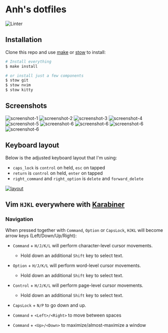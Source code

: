 # Anh's dotfiles

![Linter](https://github.com/anhpt379/dotfiles/workflows/Linter/badge.svg)

## Installation

Clone this repo and use [make](https://www.gnu.org/software/make/) or
[stow](https://www.gnu.org/software/stow/) to install:

```bash
# Install everything
$ make install

# or install just a few components
$ stow git
$ stow nvim
$ stow kitty
```

## Screenshots

![screenshot-1](screenshots/1.png)
![screenshot-2](screenshots/2.png)
![screenshot-3](screenshots/3.png)
![screenshot-4](screenshots/4.png)
![screenshot-5](screenshots/5.png)
![screenshot-6](screenshots/6.png)
![screenshot-6](screenshots/7.png)
![screenshot-6](screenshots/8.png)
![screenshot-6](screenshots/9.png)

## Keyboard layout

Below is the adjusted keyboard layout that I'm using:

- `caps_lock` is `control` on held, `esc` on tapped
- `return` is `control` on held, `enter` on tapped
- `right_command` and `right_option` is `delete` and `forward_delete`

[![layout](karabiner/apple_keyboard.png)][1]

[1]: http://www.keyboard-layout-editor.com/##@_backcolor=%23dbdbdb&name=Apple%20Wireless%20Keyboard&author=Alistair%20Calder&radii=6px%206px%2012px%2012px%20%2F%2F%2018px%2018px%2012px%2012px&css=%2F@import%20url(http%2F:%2F%2F%2F%2Ffonts.googleapis.com%2F%2Fcss%3Ffamily%2F=Varela+Round)%2F%3B%0A%0A%23keyboard-bg%20%7B%20%0A%20%20%20%20background-image%2F:%20linear-gradient(to%20bottom,%20rgba(0,0,0,0.5)%200%25,%20rgba(0,0,0,0)%204%25,%20rgba(255,255,255,0.3)%206%25,%20rgba(0,0,0,0)%2010%25),%20%0A%20%20%20%20%20%20%20%20%20%20%20%20%20%20%20%20%20%20%20%20%20%20linear-gradient(to%20right,%20rgba(0,0,0,0.1)%200%25,%20rgba(0,0,0,0)%20100%25)%20!important%2F%3B%20%0A%7D%0A%0A.keylabel%20%7B%0A%20%20%20%20font-family%2F:%20'volkswagen%2F_serialregular'%2F%3B%0A%7D%0A%0A%2F%2F*%20Strangely,%20%22Volkswagen%20Serial%22%20doesn't%20have%20a%20tilde%20character%20*%2F%2F%0A.varela%20%7B%20%0A%20%20%20%20font-family%2F:%20'Varela%20Round'%2F%3B%20%0A%20%20%20%20display%2F:%20inline-block%2F%3B%20%0A%20%20%20%20font-size%2F:%20inherit%2F%3B%20%0A%20%20%20%20text-rendering%2F:%20auto%2F%3B%20%0A%20%20%20%20-webkit-font-smoothing%2F:%20antialiased%2F%3B%20%0A%20%20%20%20-moz-osx-font-smoothing%2F:%20grayscale%2F%3B%0A%20%20%20%20transform%2F:%20translate(0,%200)%2F%3B%0A%7D%0A.varela-tilde%2F:after%20%7B%20content%2F:%20%22%5C07e%22%2F%3B%20%7D&pcb:false&plate:false%3B&@_y:1.5&t=%23666666&p=CHICKLET&a:5&f:5&fa@:3%3B%3B&=%3Ci%20class%2F=%22varela%20varela-tilde%22%3E%3C%2F%2Fi%3E%0A%60&=!%0A1&=%2F@%0A2&=%23%0A3&=$%0A4&=%25%0A5&=%E2%8C%83%0A6&=%2F&%0A7&=*%0A8&=(%0A9&=)%0A0&_fa@:3&=undefined%3B%3B&=%E2%80%93%0A-&=+%0A%2F=&_g:true&a:4&f:2&w:1.5%3B&=%0A%0A%0Adelete%3B&@_g:false&w:1.5%3B&=%0Atab&_a:7&f:5%3B&=Q&=W&=E&=R&=T&=Y&=U&=I&=O&=P&_a:5%3B&=%7B%0A%5B&=%7D%0A%5D&=%7C%0A%5C%3B&@_a:4&f:2&fa@:1%3B&w:1.75%3B&=esc%0Acontrol&_a:7&f:5%3B&=A&=S&=D&_n:true%3B&=F&=G&_a:5&fa@:0&:1&:0&:0&:0&:0&:0%3B%3B&=%0A%E2%86%90%0A%0A%0A%0A%0AH&_fa@:0&:1&:0&:0&:0&:0&:6%3B&n:true%3B&=%0A%E2%86%93%0A%0A%0A%0A%0AJ&_fa@:0&:1&:0&:0&:0&:0&:0%3B%3B&=%0A%E2%86%91%0A%0A%0A%0A%0AK&_sm=alps&fa@:0&:1&:0&:0&:0&:0&:1%3B%3B&=%0A%E2%86%92%0A%0A%0A%0A%0AL&_f:5%3B&=%2F:%0A%2F%3B&_f:5%3B&=%22%0A'&_a:4&f:2&f2:1&w:1.75%3B&=%0A%0Areturn%0Acontrol%3B&@_f:2&w:2.25%3B&=%0Ashift&_a:7&f:5%3B&=Z&=X&=C&=V&=B&=N&=M&_a:5&fa@:6%3B%3B&=%3C%0A,&=%3E%0A.&_f:5%3B&=%3F%0A%2F%2F&_a:4&f:2&w:2.25%3B&=%0A%0A%0Ashift%3B&@_g:true&h:1.111%3B&=%0Afn&_fa@:0&:0&:5%3B&h:1.111%3B&=%0A%0A%E2%8C%83%0Acontrol&_g:false&h:1.111%3B&=%0A%0A%E2%8C%A5%0Aoption&_w:1.25&h:1.111%3B&=%0A%0A%E2%8C%98%0Acommand&_a:7&w:5&h:1.111%3B&=&_a:4&fa@:5%3B&w:1.25&h:1.111%3B&=%E2%8C%AB%0Adelete&_h:1.111%3B&=%E2%8C%A6%0Adelete&_x:1&g:true&a:7&f:5&h:0.611%3B&=%E2%86%91%3B&@_y:-0.5&x:11.5&h:0.6111%3B&=%E2%86%90&_h:0.6111%3B&=%E2%86%93&_h:0.6111%3B&=%E2%86%92

## Vim `HJKL` everywhere with [Karabiner](karabiner/.config/karabiner/karabiner.json)

### Navigation

When pressed together with `Command`, `Option` or `CapsLock`, `HJKL` will
become arrow keys (Left/Down/Up/Right):

- `Command` + `H/J/K/L` will perform character-level cursor movements.
  - Hold down an additional `Shift` key to select text.

- `Option` + `H/J/K/L` will perform word-level cursor movements.
  - Hold down an additional `Shift` key to select text.

- `Control` + `H/J/K/L` will perform page-level cursor movements.
  - Hold down an additional `Shift` key to select text.

- `CapsLock` + `N/P` to go down and up.

- `Command` + `<Left>/<Right>` to move between spaces

- `Command` + `<Up>/<Down>` to maximize/almost-maximize a window
